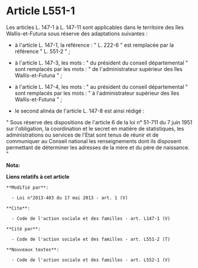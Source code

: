 # Article L551-1

Les articles L. 147-1 à L. 147-11 sont applicables dans le territoire des îles Wallis-et-Futuna sous réserve des adaptations
suivantes :

- à l'article L. 147-1, la référence : " L. 222-6 " est remplacée par la référence " L. 551-2 " ;

- à l'article L. 147-3, les mots : " du président du conseil départemental " sont remplacés par les mots : " de
l'administrateur supérieur des îles Wallis-et-Futuna " ;

- à l'article L. 147-4, les mots : " au président du conseil départemental " sont remplacés par les mots : " à
l'administrateur supérieur des îles Wallis-et-Futuna " ;

- le second alinéa de l'article L. 147-8 est ainsi rédigé : 

" Sous réserve des dispositions de l'article 6 de la loi n° 51-711 du 7 juin 1951 sur l'obligation, la coordination et le
secret en matière de statistiques, les administrations ou services de l'Etat sont tenus de réunir et de communiquer au
Conseil national les renseignements dont ils disposent permettant de déterminer les adresses de la mère et du père de
naissance. "

**Nota:**



**Liens relatifs à cet article**

	**Modifié par**:

	  - Loi n°2013-403 du 17 mai 2013 - art. 1 (V)

	**Cite**:

	  - Code de l'action sociale et des familles - art. L147-1 (V)

	**Cité par**:

	  - Code de l'action sociale et des familles - art. L551-2 (T)

	**Nouveaux textes**:

	  - Code de l'action sociale et des familles - art. L552-1 (V)
